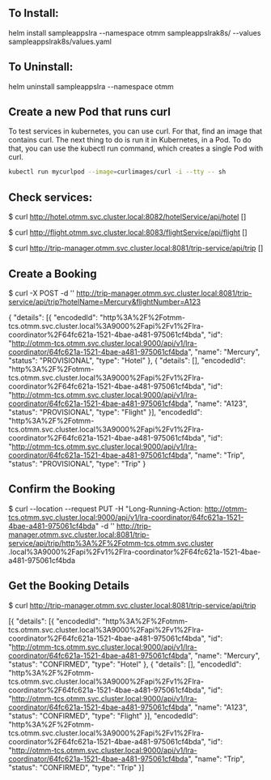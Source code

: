 
## To Install:
helm install sampleappslra --namespace otmm sampleappslrak8s/ --values sampleappslrak8s/values.yaml

## To Uninstall:
helm uninstall sampleappslra --namespace otmm

## Create a new Pod that runs curl
To test services in kubernetes, you can use curl. 
For that, find an image that contains curl. The next thing to do is run it in Kubernetes, in a Pod.
To do that, you can use the kubectl run command, which creates a single Pod with curl.

```bash
kubectl run mycurlpod --image=curlimages/curl -i --tty -- sh
```

## Check services:
$ curl http://hotel.otmm.svc.cluster.local:8082/hotelService/api/hotel
[]

$ curl http://flight.otmm.svc.cluster.local:8083/flightService/api/flight
[]

$ curl http://trip-manager.otmm.svc.cluster.local:8081/trip-service/api/trip
[]

## Create a Booking
$ curl -X POST -d '' http://trip-manager.otmm.svc.cluster.local:8081/trip-service/api/trip?hotelName=Mercury&flightNumber=A123

{
"details": [{
    "encodedId": "http%3A%2F%2Fotmm-tcs.otmm.svc.cluster.local%3A9000%2Fapi%2Fv1%2Flra-coordinator%2F64fc621a-1521-4bae-a481-975061cf4bda",
    "id": "http://otmm-tcs.otmm.svc.cluster.local:9000/api/v1/lra-coordinator/64fc621a-1521-4bae-a481-975061cf4bda",
    "name": "Mercury",
    "status": "PROVISIONAL",
    "type": "Hotel"
    }, {
    "details": [],
    "encodedId": "http%3A%2F%2Fotmm-tcs.otmm.svc.cluster.local%3A9000%2Fapi%2Fv1%2Flra-coordinator%2F64fc621a-1521-4bae-a481-975061cf4bda",
    "id": "http://otmm-tcs.otmm.svc.cluster.local:9000/api/v1/lra-coordinator/64fc621a-1521-4bae-a481-975061cf4bda",
    "name": "A123",
    "status": "PROVISIONAL",
    "type": "Flight"
    }],
"encodedId": "http%3A%2F%2Fotmm-tcs.otmm.svc.cluster.local%3A9000%2Fapi%2Fv1%2Flra-coordinator%2F64fc621a-1521-4bae-a481-975061cf4bda",
"id": "http://otmm-tcs.otmm.svc.cluster.local:9000/api/v1/lra-coordinator/64fc621a-1521-4bae-a481-975061cf4bda",
"name": "Trip",
"status": "PROVISIONAL",
"type": "Trip"
}

## Confirm the Booking

$ curl --location --request PUT -H "Long-Running-Action: http://otmm-tcs.otmm.svc.cluster.local:9000/api/v1/lra-coordinator/64fc621a-1521-4bae-a481-975061cf4bda" -d '' http://trip-manager.otmm.svc.cluster.local:8081/trip-service/api/trip/http%3A%2F%2Fotmm-tcs.otmm.svc.cluster
.local%3A9000%2Fapi%2Fv1%2Flra-coordinator%2F64fc621a-1521-4bae-a481-975061cf4bda

## Get the Booking Details
 $ curl http://trip-manager.otmm.svc.cluster.local:8081/trip-service/api/trip

[{
    "details": [{
    "encodedId": "http%3A%2F%2Fotmm-tcs.otmm.svc.cluster.local%3A9000%2Fapi%2Fv1%2Flra-coordinator%2F64fc621a-1521-4bae-a481-975061cf4bda",
    "id": "http://otmm-tcs.otmm.svc.cluster.local:9000/api/v1/lra-coordinator/64fc621a-1521-4bae-a481-975061cf4bda",
    "name": "Mercury",
    "status": "CONFIRMED",
    "type": "Hotel"
    }, {
    "details": [],
    "encodedId": "http%3A%2F%2Fotmm-tcs.otmm.svc.cluster.local%3A9000%2Fapi%2Fv1%2Flra-coordinator%2F64fc621a-1521-4bae-a481-975061cf4bda",
    "id": "http://otmm-tcs.otmm.svc.cluster.local:9000/api/v1/lra-coordinator/64fc621a-1521-4bae-a481-975061cf4bda",
    "name": "A123",
    "status": "CONFIRMED",
    "type": "Flight"
    }],
"encodedId": "http%3A%2F%2Fotmm-tcs.otmm.svc.cluster.local%3A9000%2Fapi%2Fv1%2Flra-coordinator%2F64fc621a-1521-4bae-a481-975061cf4bda",
"id": "http://otmm-tcs.otmm.svc.cluster.local:9000/api/v1/lra-coordinator/64fc621a-1521-4bae-a481-975061cf4bda",
"name": "Trip",
"status": "CONFIRMED",
"type": "Trip"
}]